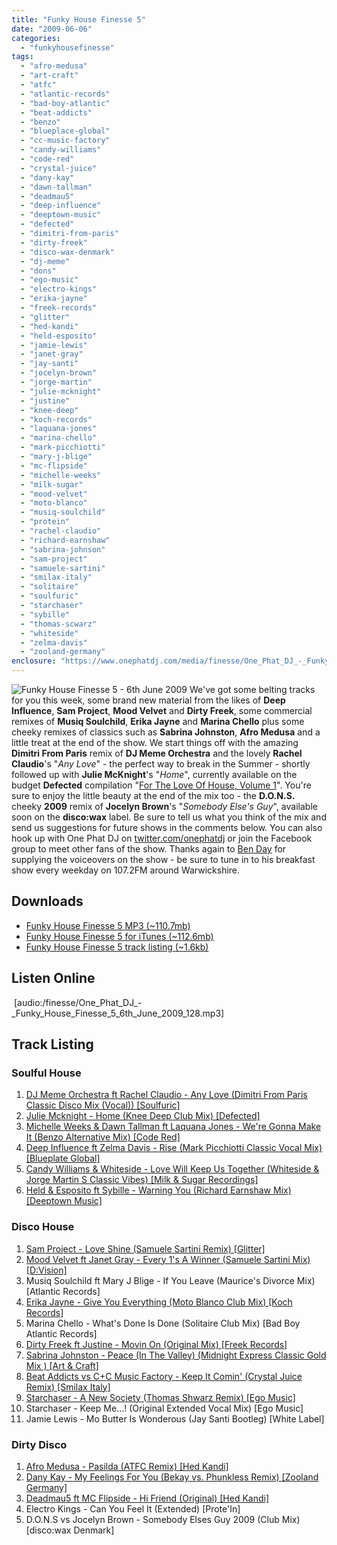 ```yaml
---
title: "Funky House Finesse 5"
date: "2009-06-06"
categories: 
  - "funkyhousefinesse"
tags: 
  - "afro-medusa"
  - "art-craft"
  - "atfc"
  - "atlantic-records"
  - "bad-boy-atlantic"
  - "beat-addicts"
  - "benzo"
  - "blueplace-global"
  - "cc-music-factory"
  - "candy-williams"
  - "code-red"
  - "crystal-juice"
  - "dany-kay"
  - "dawn-tallman"
  - "deadmau5"
  - "deep-influence"
  - "deeptown-music"
  - "defected"
  - "dimitri-from-paris"
  - "dirty-freek"
  - "disco-wax-denmark"
  - "dj-meme"
  - "dons"
  - "ego-music"
  - "electro-kings"
  - "erika-jayne"
  - "freek-records"
  - "glitter"
  - "hed-kandi"
  - "held-esposito"
  - "jamie-lewis"
  - "janet-gray"
  - "jay-santi"
  - "jocelyn-brown"
  - "jorge-martin"
  - "julie-mcknight"
  - "justine"
  - "knee-deep"
  - "koch-records"
  - "laquana-jones"
  - "marina-chello"
  - "mark-picchiotti"
  - "mary-j-blige"
  - "mc-flipside"
  - "michelle-weeks"
  - "milk-sugar"
  - "mood-velvet"
  - "moto-blanco"
  - "musiq-soulchild"
  - "protein"
  - "rachel-claudio"
  - "richard-earnshaw"
  - "sabrina-johnson"
  - "sam-project"
  - "samuele-sartini"
  - "smilax-italy"
  - "solitaire"
  - "soulfuric"
  - "starchaser"
  - "sybille"
  - "thomas-scwarz"
  - "whiteside"
  - "zelma-davis"
  - "zooland-germany"
enclosure: "https://www.onephatdj.com/media/finesse/One_Phat_DJ_-_Funky_House_Finesse_5_6th_June_2009_128.mp3 116055304 audio/mpeg "
---
```


![Funky House Finesse 5 - 6th June 2009](images/funky_house_finesse_5_6th_june_2009_550px.jpg "Funky House Finesse 5 - 6th June 2009") We've got some belting tracks for you this week, some brand new material from the likes of **Deep Influence**, **Sam Project**, **Mood Velvet** and **Dirty Freek**, some commercial remixes of **Musiq Soulchild**, **Erika Jayne** and **Marina Chello** plus some cheeky remixes of classics such as **Sabrina Johnston**, **Afro Medusa** and a little treat at the end of the show. We start things off with the amazing **Dimitri From Paris** remix of **DJ Meme Orchestra** and the lovely **Rachel Claudio**'s "_Any Love_" - the perfect way to break in the Summer - shortly followed up with **Julie McKnight**'s "_Home_", currently available on the budget **Defected** compilation "[For The Love Of House, Volume 1](https://www.amazon.com/Love-House-1/dp/B002B40D5K/sjmedia-21)". You're sure to enjoy the little beauty at the end of the mix too - the **D.O.N.S.** cheeky **2009** remix of **Jocelyn Brown**'s "_Somebody Else's Guy_", available soon on the **disco:wax** label. Be sure to tell us what you think of the mix and send us suggestions for future shows in the comments below. You can also hook up with One Phat DJ on [twitter.com/onephatdj](https://twitter.com/onephatdj/) or join the Facebook group to meet other fans of the show. Thanks again to [Ben Day](https://twitter.com/day_b) for supplying the voiceovers on the show - be sure to tune in to his breakfast show every weekday on 107.2FM around Warwickshire.

## Downloads

- [Funky House Finesse 5 MP3 (~110.7mb)](/download/5)
- [Funky House Finesse 5 for iTunes (~112.6mb)](/download/4)
- [Funky House Finesse 5 track listing (~1.6kb)](/download/6)

## Listen Online

 \[audio:/finesse/One\_Phat\_DJ\_-\_Funky\_House\_Finesse\_5\_6th\_June\_2009\_128.mp3\]

## Track Listing

### Soulful House

1. [DJ Meme Orchestra ft Rachel Claudio - Any Love (Dimitri From Paris Classic Disco Mix (Vocal)) \[Soulfuric\]](https://www.traxsource.com/index.php?act=show&fc=tpage&cr=titles&cv=32111&referal=onephatdj)
2. [Julie Mcknight - Home (Knee Deep Club Mix) \[Defected\]](https://www.djdownload.com/mp3-detail/Julie+McKnight/Home/Defected/712180)
3. [Michelle Weeks & Dawn Tallman ft Laquana Jones - We're Gonna Make It (Benzo Alternative Mix) \[Code Red\]](https://www.djdownload.com/mp3-detail/Michelle+Weeks++Dawn+Tallman+ft+Laquana+Jones/Were+Gonna+Make+It/Code+Red/709267)
4. [Deep Influence ft Zelma Davis - Rise (Mark Picchiotti Classic Vocal Mix) \[Blueplate Global\]](https://www.traxsource.com/index.php?act=show&fc=tpage&cr=titles&cv=33238&referal=onephatdj)
5. [Candy Williams & Whiteside - Love Will Keep Us Together (Whiteside & Jorge Martin S Classic Vibes) \[Milk & Sugar Recordings\]](https://www.djdownload.com/mp3-detail/Candy+Williams++Whiteside/Love+Will+Keep+Us+Together/Milk++Sugar+Recordings/656639)
6. [Held & Esposito ft Sybille - Warning You (Richard Earnshaw Mix) \[Deeptown Music\]](https://www.traxsource.com/index.php?act=show&fc=tpage&cr=titles&cv=34035&alias=upfront&referal=onephatdj)

### Disco House

1. [Sam Project - Love Shine (Samuele Sartini Remix) \[Glitter\]](https://www.djdownload.com/mp3-detail/Sam-Project/Love+Shine/Glitter/702478)
2. [Mood Velvet ft Janet Gray - Every 1's A Winner (Samuele Sartini Mix) \[D:Vision\]](https://www.juno.co.uk/products/Every-1-s-A-Winner/353950-01/)
3. Musiq Soulchild ft Mary J Blige - If You Leave (Maurice's Divorce Mix) \[Atlantic Records\]
4. [Erika Jayne - Give You Everything (Moto Blanco Club Mix) \[Koch Records\]](https://clkuk.tradedoubler.com/click?p(23708)a(1254950)g(11703474)url(https://itunes.apple.com/WebObjects/MZStore.woa/wa/viewAlbum?id=314755363&s=143444))
5. Marina Chello - What's Done Is Done (Solitaire Club Mix) \[Bad Boy Atlantic Records\]
6. [Dirty Freek ft Justine - Movin On (Original Mix) \[Freek Records\]](https://www.juno.co.uk/products/Movin-On/352026-01/)
7. [Sabrina Johnston - Peace (In The Valley) (Midnight Express Classic Gold Mix ) \[Art & Craft\]](https://onephatdj.trackitdown.net/genre/house/track/874667.html)
8. [Beat Addicts vs C+C Music Factory - Keep It Comin' (Crystal Juice Remix) \[Smilax Italy\]](https://www.juno.co.uk/products/Keep-It-Comin/350555-01/)
9. [Starchaser - A New Society (Thomas Shwarz Remix) \[Ego Music\]](https://www.awin1.com/cread.php?awinmid=1418&awinaffid=77512&clickref=&p=http%3A%2F%2Fwww.play.com%2FMusic%2FMP3-Download-Track%2F4-%2F9724471%2FA-New-Society%2FProduct.html%3Faid%3D9723391)
10. Starchaser - Keep Me...! (Original Extended Vocal Mix) \[Ego Music\]
11. Jamie Lewis - Mo Butter Is Wonderous (Jay Santi Bootleg) \[White Label\]

### Dirty Disco

1. [Afro Medusa - Pasilda (ATFC Remix) \[Hed Kandi\]](https://www.amazon.com/exec/obidos/ASIN/B001YOIEO0/sjmedia-21)
2. [Dany Kay - My Feelings For You (Bekay vs. Phunkless Remix) \[Zooland Germany\]](https://www.junodownload.com/products/1422812-02.htm)
3. [Deadmau5 ft MC Flipside - Hi Friend (Original) \[Hed Kandi\]](https://www.awin1.com/cread.php?awinmid=1418&awinaffid=77512&clickref=&p=http%3A%2F%2Fwww.play.com%2FMusic%2FMP3-Download-Track%2F4-%2F9817786%2FHi-Friend%2FProduct.html%3Faid%3D9816696)
4. Electro Kings - Can You Feel It (Extended) \[Prote'In\]
5. D.O.N.S vs Jocelyn Brown - Somebody Elses Guy 2009 (Club Mix) \[disco:wax Denmark\]
